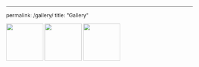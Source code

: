 ---
permalink: /gallery/
title: "Gallery"

<p float="left">
  <img src="/gallery/Koala.jpg" width="100" />
  <img src="/gallery/Koala.jpg" width="100" />
  <img src="/gallery/Koala.jpg" width="100" />
</p>
